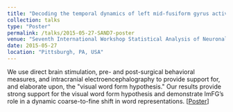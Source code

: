 ```yaml
---
title: "Decoding the temporal dynamics of left mid-fusiform gyrus activity during word reading"
collection: talks
type: "Poster"
permalink: /talks/2015-05-27-SAND7-poster
venue: "Seventh International Workshop Statistical Analysis of Neuronal Data (SAND7)"
date: 2015-05-27
location: "Pittsburgh, PA, USA"
---
```


We use direct brain stimulation, pre- and post-surgical behavioral measures, and intracranial electroencephalography to provide support for, and elaborate upon, the "visual word form hypothesis." Our results provide strong support for the visual word form hypothesis and demonstrate lmFG’s role in a dynamic coarse-to-fine shift in word representations. [<ins>[Poster](/files/2015-SAND7-poster.jpg)</ins>]
